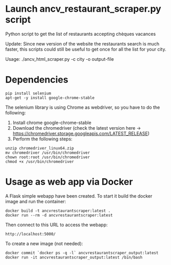 # Launch ancv_restaurant_scraper.py script
Python script to get the list of restaurants accepting chèques vacances

Update: Since new version of the website the restaurants search is much faster, this scripts could still be useful to get once for all the list for your city.

Usage: ./ancv_html_scraper.py -c city -o output-file

# Dependencies
```
pip install selenium
apt-get -y install google-chrome-stable
```
The selenium library is using Chrome as webdriver, so you have to do the following:

1) Install chrome google-chrome-stable
2) Download the chromedriver (check the latest version here -> https://chromedriver.storage.googleapis.com/LATEST_RELEASE)
3) Perform the following steps:

```
unzip chromedriver_linux64.zip 
mv chromedriver /usr/bin/chromedriver
chown root:root /usr/bin/chromedriver
chmod +x /usr/bin/chromedriver
```
  
# Usage as web app via Docker

A Flask simple webapp have been created. To start it build the docker image and run the container:

```
docker build -t ancvrestaurantscraper:latest .
docker run --rm -d ancvrestaurantscraper:latest
```
Then connect to this URL to access the webapp:
```
http://localhost:5000/
```

To create a new image (not needed):

```
docker commit `docker ps -q -l` ancvrestaurantscraper_output:latest
docker run -it ancvrestaurantscraper_output:latest /bin/bash
```
